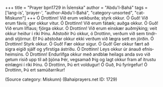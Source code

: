 +++
title = "Prayer bpn1729 in Íslenska"
author = "Abdu'l-Bahá"
tags = ['lang-is', 'prayer-', "author-Abdu'l-Bahá", "category-unsorted", "cat-Miskunn"]
+++
Ó Drottinn! Við erum veikburða; styrk okkur. Ó Guð! Við erum fávís; ger okkur vitur. Ó Drottinn! Við erum fátæk; auðga okkur. Ó Guð! Við erum líflaus; fjörga okkur. Ó Drottinn! Við erum einskær auðmýking; veit okkur heiður í ríki Þínu. Aðstoðir Þú okkur, ó Drottinn, verð­um við sem tindr­andi stjörnur. Ef Þú að­stoðar okkur ekki verð­um við lægra sett en jörð­in. Ó Drottinn! Styrk okkur. Ó Guð! Fær okkur sigur. Ó Guð! Ger okkur fært að sigra eigið sjálf og yfir­stíga ástríðu. Ó Drottinn! Leys okkur úr ánauð efnis­heimsins. Ó Drottinn! Endur­lífga okkur með andblæ heilags anda svo við getum risið upp til að þjóna Þér, vegsamað Þig og lagt okkur fram af ítrustu einlægni í ríki Þínu. Ó Drottinn, Þú ert voldugur! Ó Guð, Þú fyrirgefur! Ó Drottinn, Þú ert samúð­arríkur!

(Source category: Miskunn)
(Bahaiprayers.net ID: 1729)
